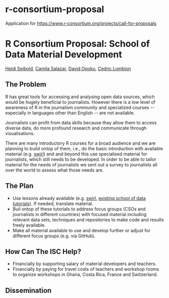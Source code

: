 # r-consortium-proposal
Application for https://www.r-consortium.org/projects/call-for-proposals



# R Consortium Proposal: School of Data Material Development

[Heidi Seibold](http://www.ebpi.uzh.ch/en/aboutus/departments/biostatistics/teambiostats/seibold.html),
[Camila Salazar](),
[David Opoku](),
[Cedric Lombion]()

## The Problem
R has great tools for accessing and analysing open data sources, which would be
hugely beneficial to journalists.  However there is a low level of awareness of
R in the journalism community and specialized courses -- especially in
languages other than English -- are not available.

Journalists can profit from data skills because they allow them to access
diverse data, do more profound research and communicate through visualisations.

There are many introductory R courses for a broad audience and we are planning
to build ontop of them, i.e., do the basic introduction with available material
(e.g. [swirl](http://swirlstats.com/)) and and beyond this use specialised
material for journalists, which still needs to be developed. In order to be
able to tailor material for the needs of journalists we sent out a survey to
journalists all over the world to assess what those needs are.


## The Plan

- Use lessons already available (e.g. [swirl](http://swirlstats.com/),
  [existing school of data tutorials](http://www.datactivi.st/IntroR_ODF/)).
If needed, translate material.
- Buil ontop of these tutorials to address focus groups (CSOs and journalists
  in different countries) with focused material including relevant data sets,
techniques and repositories to make code and results freely available.
- Make all material available to use and develop further or adjust for
  different focus groups (e.g. via GitHub).

<!-- TODO: 
- timeline
- What are likely failure modes and how will you recover from them?
-->


## How Can The ISC Help?

- Financially by supporting salary of material developers and teachers.
- Financially by paying for travel costs of teachers and workshop rooms to
  organize workshops in Ghana, Costa Rica, France and Switzerland.

<!-- TODO: What do we predict, one workshop will cost? Including salary, travel
costs and room rent? -->

## Dissemination

